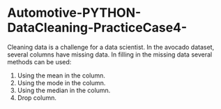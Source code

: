# Automotive-PYTHON-DataCleaning-PracticeCase4-
Cleaning data is a challenge for a data scientist. In the avocado dataset, several columns have missing data. In filling in the missing data several methods can be used:

1. Using the mean in the column.
2. Using the mode in the column.
3. Using the median in the column.
4. Drop column.
